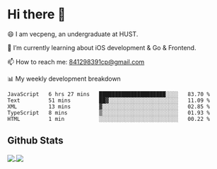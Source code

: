 
# Hi there 👋
😄 I am vecpeng, an undergraduate at HUST.

🌱 I’m currently learning about iOS development & Go & Frontend.

📫 How to reach me: 841298391cp@gmail.com

📊 My weekly development breakdown
<!--START_SECTION:waka-->

```text
JavaScript   6 hrs 27 mins   █████████████████████░░░░   83.70 %
Text         51 mins         ██▓░░░░░░░░░░░░░░░░░░░░░░   11.09 %
XML          13 mins         ▓░░░░░░░░░░░░░░░░░░░░░░░░   02.85 %
TypeScript   8 mins          ▒░░░░░░░░░░░░░░░░░░░░░░░░   01.93 %
HTML         1 min           ░░░░░░░░░░░░░░░░░░░░░░░░░   00.22 %
```

<!--END_SECTION:waka-->

## Github Stats
<a href="https://github.com/anuraghazra/github-readme-stats">
  <img align="center" src="https://github-readme-stats.vercel.app/api?username=vecpeng&count_private=true&hide=stars" />
</a>
<a href="https://github.com/anuraghazra/convoychat">
  <img align="center" src="https://github-readme-stats.vercel.app/api/top-langs/?username=vecpeng&layout=compact" />
</a>
